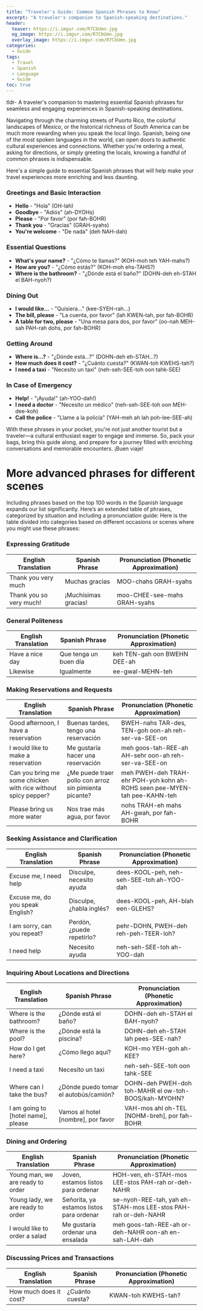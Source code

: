 ```yaml
---
title: "Traveler's Guide: Common Spanish Phrases to Know"
excerpt: "A traveler's companion to Spanish-speaking destinations."
header:
  teaser: https://i.imgur.com/R7CbUmn.jpg
  og_image: https://i.imgur.com/R7CbUmn.jpg
  overlay_image: https://i.imgur.com/R7CbUmn.jpg
categories:
  - Guide
tags:
  - Travel
  - Spanish
  - Language
  - Guide
toc: true
---
```




tldr- A traveler's companion to mastering essential Spanish phrases for seamless and engaging experiences in Spanish-speaking destinations.


Navigating through the charming streets of Puorto Rico, the colorful landscapes of Mexico, or the historical richness of South America can be much more rewarding when you speak the local lingo. Spanish, being one of the most spoken languages in the world, can open doors to authentic cultural experiences and connections. Whether you're ordering a meal, asking for directions, or simply greeting the locals, knowing a handful of common phrases is indispensable. 

Here's a simple guide to essential Spanish phrases that will help make your travel experiences more enriching and less daunting.

### Greetings and Basic Interaction

- **Hello** - "Hola" (OH-lah)
- **Goodbye** - "Adiós" (ah-DYOHs)
- **Please** - "Por favor" (por fah-BOHR)
- **Thank you** - "Gracias" (GRAH-syahs)
- **You're welcome** - "De nada" (deh NAH-dah)

### Essential Questions

- **What's your name?** - "¿Cómo te llamas?" (KOH-moh teh YAH-mahs?)
- **How are you?** - "¿Cómo estás?" (KOH-moh ehs-TAHS?)
- **Where is the bathroom?** - "¿Dónde está el baño?" (DOHN-deh eh-STAH el BAH-nyoh?)

### Dining Out

- **I would like...** - "Quisiera..." (kee-SYEH-rah...)
- **The bill, please** - "La cuenta, por favor" (lah KWEN-tah, por fah-BOHR)
- **A table for two, please** - "Una mesa para dos, por favor" (oo-nah MEH-sah PAH-rah dohs, por fah-BOHR)

### Getting Around

- **Where is...?** - "¿Dónde está...?" (DOHN-deh eh-STAH...?)
- **How much does it cost?** - "¿Cuánto cuesta?" (KWAN-toh KWEHS-tah?)
- **I need a taxi** - "Necesito un taxi" (neh-seh-SEE-toh oon tahk-SEE)

### In Case of Emergency

- **Help!** - "¡Ayuda!" (ah-YOO-dah!)
- **I need a doctor** - "Necesito un médico" (neh-seh-SEE-toh oon MEH-dee-koh)
- **Call the police** - "Llame a la policía" (YAH-meh ah lah poh-lee-SEE-ah)

With these phrases in your pocket, you're not just another tourist but a traveler—a cultural enthusiast eager to engage and immerse. So, pack your bags, bring this guide along, and prepare for a journey filled with enriching conversations and memorable encounters. ¡Buen viaje!



# More advanced phrases for different scenes

Including phrases based on the top 100 words in the Spanish language expands our list significantly. Here’s an extended table of phrases, categorized by situation and including a pronunciation guide:
Here is the table divided into categories based on different occasions or scenes where you might use these phrases:

### Expressing Gratitude

| English Translation                       | Spanish Phrase                          | Pronunciation (Phonetic Approximation)    |
|------------------------------------------|-----------------------------------------|-------------------------------------------|
| Thank you very much                      | Muchas gracias                          | MOO-chahs GRAH-syahs                      |
| Thank you so very much!                  | ¡Muchísimas gracias!                    | moo-CHEE-see-mahs GRAH-syahs              |

### General Politeness

| English Translation                       | Spanish Phrase                          | Pronunciation (Phonetic Approximation)    |
|------------------------------------------|-----------------------------------------|-------------------------------------------|
| Have a nice day                          | Que tenga un buen día                   | keh TEN-gah oon BWEHN DEE-ah              |
| Likewise                                 | Igualmente                              | ee-gwal-MEHN-teh                           |

### Making Reservations and Requests

| English Translation                       | Spanish Phrase                          | Pronunciation (Phonetic Approximation)    |
|------------------------------------------|-----------------------------------------|-------------------------------------------|
| Good afternoon, I have a reservation     | Buenas tardes, tengo una reservación    | BWEH-nahs TAR-des, TEN-goh oon-ah reh-ser-va-SEE-on |
| I would like to make a reservation       | Me gustaría hacer una reservación       | meh goos-tah-REE-ah AH-sehr oon-ah reh-ser-va-SEE-on |
| Can you bring me some chicken with rice without spicy pepper? | ¿Me puede traer pollo con arroz sin pimienta picante? | meh PWEH-deh TRAH-ehr POH-yoh kohn ah-ROHS seen pee-MYEN-tah pee-KAHN-teh |
| Please bring us more water               | Nos trae más agua, por favor            | nohs TRAH-eh mahs AH-gwah, por fah-BOHR   |

### Seeking Assistance and Clarification

| English Translation                       | Spanish Phrase                          | Pronunciation (Phonetic Approximation)    |
|------------------------------------------|-----------------------------------------|-------------------------------------------|
| Excuse me, I need help                   | Disculpe, necesito ayuda                | dees-KOOL-peh, neh-seh-SEE-toh ah-YOO-dah |
| Excuse me, do you speak English?         | Disculpe, ¿habla inglés?                | dees-KOOL-peh, AH-blah een-GLEHS?         |
| I am sorry, can you repeat?              | Perdón, ¿puede repetirlo?               | pehr-DOHN, PWEH-deh reh-peh-TEER-loh?     |
| I need help                              | Necesito ayuda                          | neh-seh-SEE-toh ah-YOO-dah                |

### Inquiring About Locations and Directions

| English Translation                       | Spanish Phrase                          | Pronunciation (Phonetic Approximation)    |
|------------------------------------------|-----------------------------------------|-------------------------------------------|
| Where is the bathroom?                   | ¿Dónde está el baño?                    | DOHN-deh eh-STAH el BAH-nyoh?             |
| Where is the pool?                       | ¿Dónde está la piscina?                 | DOHN-deh eh-STAH lah pees-SEE-nah?        |
| How do I get here?                       | ¿Cómo llego aquí?                       | KOH-mo YEH-goh ah-KEE?                    |
| I need a taxi                            | Necesito un taxi                        | neh-seh-SEE-toh oon tahk-SEE              |
| Where can I take the bus?                | ¿Dónde puedo tomar el autobús/camión?   | DOHN-deh PWEH-doh toh-MAHR el ow-toh-BOOS/kah-MYOHN? |
| I am going to [hotel name], please       | Vamos al hotel [nombre], por favor      | VAH-mos ahl oh-TEL [NOHM-breh], por fah-BOHR |

### Dining and Ordering

| English Translation                       | Spanish Phrase                          | Pronunciation (Phonetic Approximation)    |
|------------------------------------------|-----------------------------------------|-------------------------------------------|
| Young man, we are ready to order         | Joven, estamos listos para ordenar      | HOH-ven, eh-STAH-mos LEE-stos PAH-rah or-deh-NAHR |
| Young lady, we are ready to order        | Señorita, ya estamos listos para ordenar| se-nyoh-REE-tah, yah eh-STAH-mos LEE-stos PAH-rah or-deh-NAHR |
| I would like to order a salad            | Me gustaría ordenar una ensalada        | meh goos-tah-REE-ah or-deh-NAHR oon-ah en-sah-LAH-dah |

### Discussing Prices and Transactions

| English Translation                       | Spanish Phrase                          | Pronunciation (Phonetic Approximation)    |
|------------------------------------------|-----------------------------------------|-------------------------------------------|
| How much does it cost?                   | ¿Cuánto cuesta?                         | KWAN-toh KWEHS-tah?                       |

